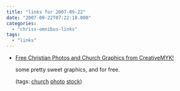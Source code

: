 ```yaml
---
title: "links for 2007-09-22"
date: "2007-09-22T07:22:18.000"
categories: 
  - "chriss-omnibus-links"
tags: 
  - "links"
---
```


- [Free Christian Photos and Church Graphics from CreativeMYK!](http://creativemyk.com/)
    
    some pretty sweet graphics, and for free.
    
    (tags: [church](http://del.icio.us/hubbsc/church) [photo](http://del.icio.us/hubbsc/photo) [stock](http://del.icio.us/hubbsc/stock))
